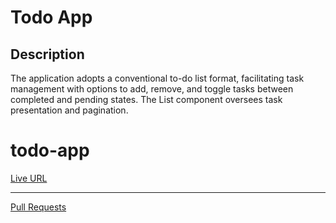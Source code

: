 # Todo App

## Description
The application adopts a conventional to-do list format, facilitating task management with options to add, remove, and toggle tasks between completed and pending states. The List component oversees task presentation and pagination.
# todo-app


[ Live URL](https://dynamic-pastelito-457f52.netlify.app/)
***
[Pull Requests](https://github.com/BasharIrani23/todo-app/pulls)


